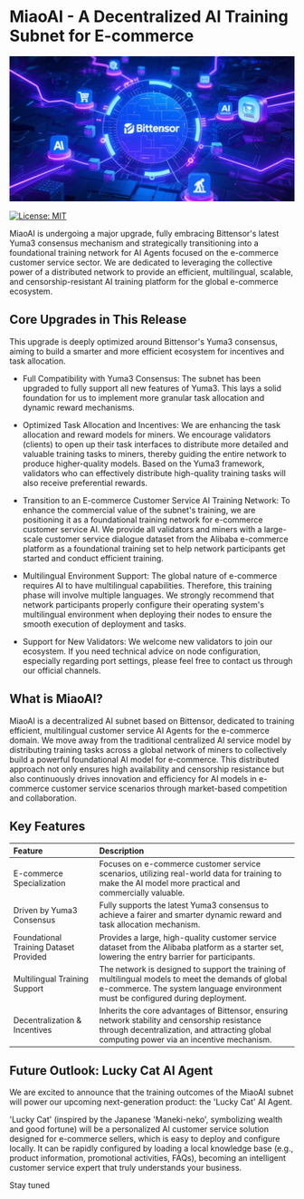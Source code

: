 # MiaoAI - A Decentralized AI Training Subnet for E-commerce

![MIAOAI Logo](./assets/logo.png)

[![License: MIT](https://img.shields.io/badge/License-MIT-yellow.svg)](https://opensource.org/licenses/MIT)

MiaoAI is undergoing a major upgrade, fully embracing Bittensor's latest Yuma3 consensus mechanism and strategically transitioning into a foundational training network for AI Agents focused on the e-commerce customer service sector. We are dedicated to leveraging the collective power of a distributed network to provide an efficient, multilingual, scalable, and censorship-resistant AI training platform for the global e-commerce ecosystem.

## Core Upgrades in This Release

This upgrade is deeply optimized around Bittensor's Yuma3 consensus, aiming to build a smarter and more efficient ecosystem for incentives and task allocation.

*   Full Compatibility with Yuma3 Consensus: The subnet has been upgraded to fully support all new features of Yuma3. This lays a solid foundation for us to implement more granular task allocation and dynamic reward mechanisms.

*   Optimized Task Allocation and Incentives: We are enhancing the task allocation and reward models for miners. We encourage validators (clients) to open up their task interfaces to distribute more detailed and valuable training tasks to miners, thereby guiding the entire network to produce higher-quality models. Based on the Yuma3 framework, validators who can effectively distribute high-quality training tasks will also receive preferential rewards.

*   Transition to an E-commerce Customer Service AI Training Network: To enhance the commercial value of the subnet's training, we are positioning it as a foundational training network for e-commerce customer service AI. We provide all validators and miners with a large-scale customer service dialogue dataset from the Alibaba e-commerce platform as a foundational training set to help network participants get started and conduct efficient training.

*   Multilingual Environment Support: The global nature of e-commerce requires AI to have multilingual capabilities. Therefore, this training phase will involve multiple languages. We strongly recommend that network participants properly configure their operating system's multilingual environment when deploying their nodes to ensure the smooth execution of deployment and tasks.

*   Support for New Validators: We welcome new validators to join our ecosystem. If you need technical advice on node configuration, especially regarding port settings, please feel free to contact us through our official channels.

## What is MiaoAI?

MiaoAI is a decentralized AI subnet based on Bittensor, dedicated to training efficient, multilingual customer service AI Agents for the e-commerce domain. We move away from the traditional centralized AI service model by distributing training tasks across a global network of miners to collectively build a powerful foundational AI model for e-commerce. This distributed approach not only ensures high availability and censorship resistance but also continuously drives innovation and efficiency for AI models in e-commerce customer service scenarios through market-based competition and collaboration.

## Key Features


| Feature | Description |
| :--- | :--- |
| E-commerce Specialization | Focuses on e-commerce customer service scenarios, utilizing real-world data for training to make the AI model more practical and commercially valuable. |
| Driven by Yuma3 Consensus | Fully supports the latest Yuma3 consensus to achieve a fairer and smarter dynamic reward and task allocation mechanism. |
| Foundational Training Dataset Provided | Provides a large, high-quality customer service dataset from the Alibaba platform as a starter set, lowering the entry barrier for participants. |
| Multilingual Training Support | The network is designed to support the training of multilingual models to meet the demands of global e-commerce. The system language environment must be configured during deployment. |
| Decentralization & Incentives | Inherits the core advantages of Bittensor, ensuring network stability and censorship resistance through decentralization, and attracting global computing power via an incentive mechanism. |

## Future Outlook: Lucky Cat AI Agent

We are excited to announce that the training outcomes of the MiaoAI subnet will power our upcoming next-generation product: the 'Lucky Cat' AI Agent.

'Lucky Cat' (inspired by the Japanese 'Maneki-neko', symbolizing wealth and good fortune) will be a personalized AI customer service solution designed for e-commerce sellers, which is easy to deploy and configure locally. It can be rapidly configured by loading a local knowledge base (e.g., product information, promotional activities, FAQs), becoming an intelligent customer service expert that truly understands your business.

Stay tuned